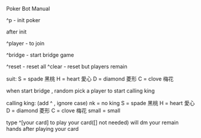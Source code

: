 Poker Bot Manual

^p - init poker

after init

^player - to join

^bridge - start bridge game


^reset - reset all
^clear - reset but players remain

suit:
S = spade 黑桃
H = heart 愛心
D = diamond 菱形
C = clove 梅花

when start bridge , random pick a player to start calling king

calling king:
(add ^  , ignore case)
nk = no king
S = spade 黑桃
H = heart 愛心
D = diamond 菱形
C = clove 梅花
small = small

type ^[your card] to play your card([] not needed)
will dm your remain hands after playing your card 
